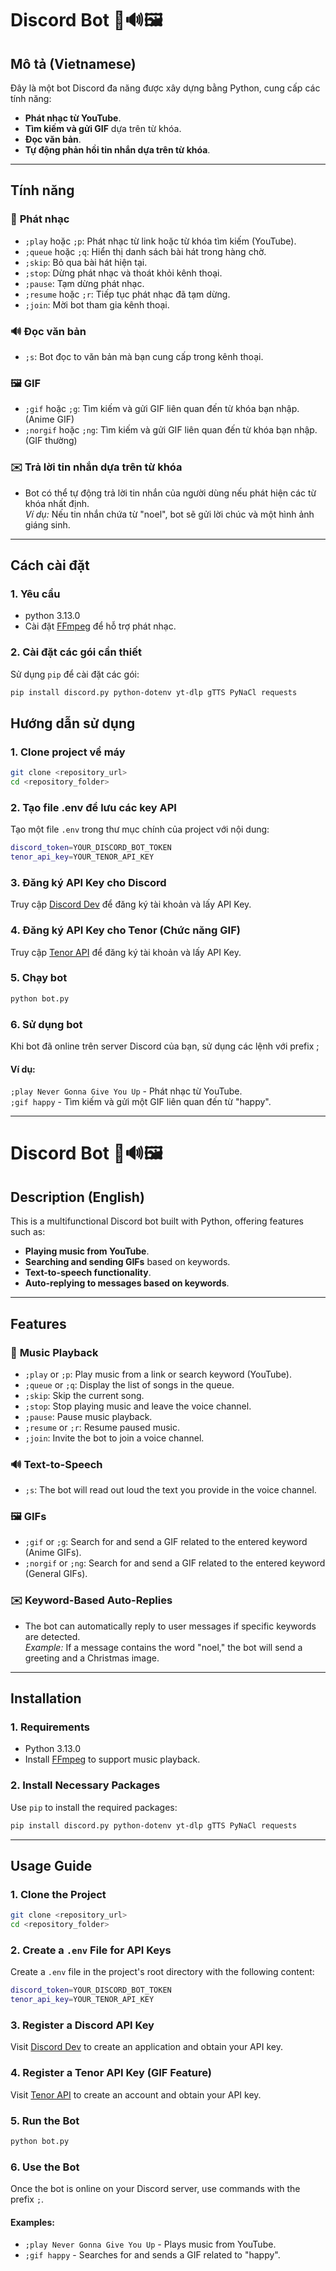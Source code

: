 # Discord Bot 🎵🔊🖼️

## Mô tả (Vietnamese)

Đây là một bot Discord đa năng được xây dựng bằng Python, cung cấp các tính năng:
- **Phát nhạc từ YouTube**.
- **Tìm kiếm và gửi GIF** dựa trên từ khóa.
- **Đọc văn bản**.
- **Tự động phản hồi tin nhắn dựa trên từ khóa**.

---

## Tính năng

### 🎵 **Phát nhạc**
- `;play` hoặc `;p`: Phát nhạc từ link hoặc từ khóa tìm kiếm (YouTube).
- `;queue` hoặc `;q`: Hiển thị danh sách bài hát trong hàng chờ.
- `;skip`: Bỏ qua bài hát hiện tại.
- `;stop`: Dừng phát nhạc và thoát khỏi kênh thoại.
- `;pause`: Tạm dừng phát nhạc.
- `;resume` hoặc `;r`: Tiếp tục phát nhạc đã tạm dừng.
- `;join`: Mời bot tham gia kênh thoại.

### 🔊 **Đọc văn bản**
- `;s`: Bot đọc to văn bản mà bạn cung cấp trong kênh thoại.

### 🖼️ **GIF**
- `;gif` hoặc `;g`: Tìm kiếm và gửi GIF liên quan đến từ khóa bạn nhập. (Anime GIF)
- `;norgif` hoặc `;ng`: Tìm kiếm và gửi GIF liên quan đến từ khóa bạn nhập. (GIF thường)

### ✉️ **Trả lời tin nhắn dựa trên từ khóa**
- Bot có thể tự động trả lời tin nhắn của người dùng nếu phát hiện các từ khóa nhất định.  
  *Ví dụ:* Nếu tin nhắn chứa từ "noel", bot sẽ gửi lời chúc và một hình ảnh giáng sinh.

---

## Cách cài đặt

### 1. Yêu cầu
- python 3.13.0  
- Cài đặt [FFmpeg](https://www.gyan.dev/ffmpeg/builds/) để hỗ trợ phát nhạc.

### 2. Cài đặt các gói cần thiết
Sử dụng `pip` để cài đặt các gói:

```bash
pip install discord.py python-dotenv yt-dlp gTTS PyNaCl requests
```

##  Hướng dẫn sử dụng
### 1. Clone project về máy
```bash
git clone <repository_url>
cd <repository_folder>
```

### 2. Tạo file .env để lưu các key API
Tạo một file `.env` trong thư mục chính của project với nội dung:
```bash
discord_token=YOUR_DISCORD_BOT_TOKEN
tenor_api_key=YOUR_TENOR_API_KEY
```

### 3. Đăng ký API Key cho Discord
Truy cập [Discord Dev](https://discord.com/developers/applications) để đăng ký tài khoản và lấy API Key.

### 4. Đăng ký API Key cho Tenor (Chức năng GIF)
Truy cập [Tenor API](https://developers.google.com/tenor/guides/quickstart) để đăng ký tài khoản và lấy API Key.

### 5. Chạy bot
```bash
python bot.py
```

### 6. Sử dụng bot
Khi bot đã online trên server Discord của bạn, sử dụng các lệnh với prefix ;

#### Ví dụ:
`;play Never Gonna Give You Up` - Phát nhạc từ YouTube.  
`;gif happy` - Tìm kiếm và gửi một GIF liên quan đến từ "happy".

---

# Discord Bot 🎵🔊🖼️

## Description (English)

This is a multifunctional Discord bot built with Python, offering features such as:
- **Playing music from YouTube**.
- **Searching and sending GIFs** based on keywords.
- **Text-to-speech functionality**.
- **Auto-replying to messages based on keywords**.

---

## Features

### 🎵 **Music Playback**
- `;play` or `;p`: Play music from a link or search keyword (YouTube).
- `;queue` or `;q`: Display the list of songs in the queue.
- `;skip`: Skip the current song.
- `;stop`: Stop playing music and leave the voice channel.
- `;pause`: Pause music playback.
- `;resume` or `;r`: Resume paused music.
- `;join`: Invite the bot to join a voice channel.

### 🔊 **Text-to-Speech**
- `;s`: The bot will read out loud the text you provide in the voice channel.

### 🖼️ **GIFs**
- `;gif` or `;g`: Search for and send a GIF related to the entered keyword (Anime GIFs).
- `;norgif` or `;ng`: Search for and send a GIF related to the entered keyword (General GIFs).

### ✉️ **Keyword-Based Auto-Replies**
- The bot can automatically reply to user messages if specific keywords are detected.  
  *Example:* If a message contains the word "noel," the bot will send a greeting and a Christmas image.

---

## Installation

### 1. Requirements
- Python 3.13.0  
- Install [FFmpeg](https://www.gyan.dev/ffmpeg/builds/) to support music playback.

### 2. Install Necessary Packages
Use `pip` to install the required packages:

```bash
pip install discord.py python-dotenv yt-dlp gTTS PyNaCl requests
```

---

## Usage Guide

### 1. Clone the Project
```bash
git clone <repository_url>
cd <repository_folder>
```

### 2. Create a `.env` File for API Keys
Create a `.env` file in the project's root directory with the following content:
```bash
discord_token=YOUR_DISCORD_BOT_TOKEN
tenor_api_key=YOUR_TENOR_API_KEY
```

### 3. Register a Discord API Key
Visit [Discord Dev](https://discord.com/developers/applications) to create an application and obtain your API key.

### 4. Register a Tenor API Key (GIF Feature)
Visit [Tenor API](https://developers.google.com/tenor/guides/quickstart) to create an account and obtain your API key.

### 5. Run the Bot
```bash
python bot.py
```

### 6. Use the Bot
Once the bot is online on your Discord server, use commands with the prefix `;`.

#### Examples:
- `;play Never Gonna Give You Up` - Plays music from YouTube.  
- `;gif happy` - Searches for and sends a GIF related to "happy".